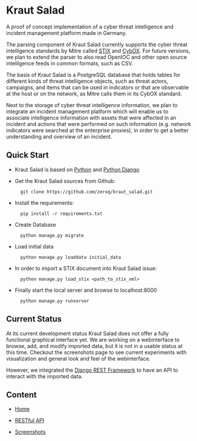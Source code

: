 # Kraut Salad

A proof of concept implementation of a cyber threat 
intelligence and incident management platform
made in Germany.

The parsing component of Kraut Salad currently supports 
the cyber threat intelligence standards by Mitre called 
[STIX](https://stix.mitre.org) and [CybOX](https://cybox.mitre.org).
For future versions, we plan to extend the parser to 
also read OpenIOC and other open source intelligence feeds
in common formats, such as CSV.

The basis of Kraut Salad is a PostgreSQL database that 
holds tables for different kinds of threat intelligence
objects, such as threat actors, campaigns, and items that
can be used in indicators or that are observable at the
host or on the network, as Mitre calls them in its CybOX 
standard.

Next to the storage of cyber threat intelligence information,
we plan to integrate an incident management platform which will
enable us to associate intelligence information with assets
that were affected in an incident and actions that were performed
on such information (e.g. network indicators were searched at
the enterprise proxies), in order to get a better
understanding and overview of an incident.

## Quick Start

* Kraut Salad is based on [Python](http://www.python.org) and [Python Django](https://www.djangoproject.com)

* Get the Kraut Salad sources from Github:

        git clone https://github.com/zeroq/kraut_salad.git

* Install the requirements:

        pip install -r requirements.txt

* Create Database

        python manage.py migrate

* Load initial data

        python manage.py loaddata initial_data

* In order to import a STIX document into Kraut Salad issue:

        python manage.py load_stix <path_to_stix_xml>

* Finally start the local server and browse to localhost:8000

        python manage.py runserver

## Current Status

At its current development status Kraut Salad does not offer a
fully functional graphical interface yet. We are working on a webinterface to
browse, add, and modify imported data, but it is not in a usable
status at this time. Checkout the screenshots page to see current
experiments with visualization and general look and feel of the
webinterface.

However, we integrated the [Django REST
Framework](http://www.django-rest-framework.org) to have an
API to interact with the imported data.

## Content

* [Home](index.md)

* [RESTful API](api.md)

* [Screenshots](screenshots.md)

